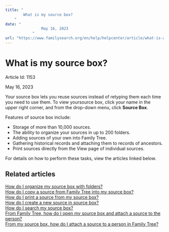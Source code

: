 ```yaml
---
title: "
        What is my source box?
    "
date: "
                May 16, 2023
            "
url: "https://www.familysearch.org/en/help/helpcenter/article/what-is-a-source-box"
---
```





# What is my source box?



Article Id: 1153

May 16, 2023

















Your source box lets you reuse sources instead of retyping them each time you need to use them. To view yoursource box, click your name in the upper right corner, and from the drop\-down menu, click **Source Box**.

Features of source box include:  


* Storage of more than 10,000 sources.
* The ability to organize your sources in up to 200 folders.
* Adding sources of your own into Family Tree.
* Gathering historical records and attaching them to records of ancestors.
* Print sources directly from the View page of individual sources.

For details on how to perform these tasks, view the articles linked below.

## Related articles


[How do I organize my source box with folders?](https://www.familysearch.org/en/help/helpcenter/article/how-do-i-use-the-folders-in-source-box)  
[How do I copy a source from Family Tree into my source box?](https://www.familysearch.org/en/help/helpcenter/article/how-do-i-copy-a-source-from-source-box)  
[How do I print a source from my source box?](https://www.familysearch.org/en/help/helpcenter/article/how-do-i-print-a-source-from-my-source-box)  
[How do I create a new source in source box?](https://www.familysearch.org/en/help/helpcenter/article/how-do-i-create-a-new-source-in-source-box)  
[How do I search my source box?](https://www.familysearch.org/en/help/helpcenter/article/how-do-i-search-my-source-box)  
[From Family Tree, how do I open my source box and attach a source to the person?](https://www.familysearch.org/en/help/helpcenter/article/how-do-i-attach-source-from-source-box)  
[From my source box, how do I attach a source to a person in Family Tree?](https://www.familysearch.org/en/help/helpcenter/article/from-my-source-box-how-do-i-attach-a-source-to-a-person-in-family-tree)











